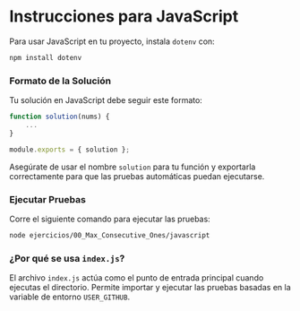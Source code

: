 # Instrucciones para JavaScript

Para usar JavaScript en tu proyecto, instala `dotenv` con:

```bash
npm install dotenv
```

### Formato de la Solución

Tu solución en JavaScript debe seguir este formato:

```javascript
function solution(nums) {
    ...
}

module.exports = { solution };
```

Asegúrate de usar el nombre `solution` para tu función y exportarla correctamente para que las pruebas automáticas puedan ejecutarse.

### Ejecutar Pruebas

Corre el siguiente comando para ejecutar las pruebas:

```bash
node ejercicios/00_Max_Consecutive_Ones/javascript
```

### ¿Por qué se usa `index.js`?

El archivo `index.js` actúa como el punto de entrada principal cuando ejecutas el directorio. Permite importar y ejecutar las pruebas basadas en la variable de entorno `USER_GITHUB`.